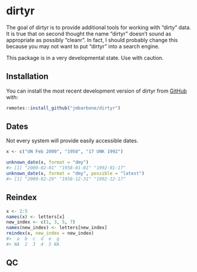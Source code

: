 
<!-- README.md is generated from README.Rmd. Please edit that file -->

# dirtyr

<!-- badges: start -->

<!-- badges: end -->

The goal of dirtyr is to provide additional tools for working with
“dirty” data. It is true that on second thought the name “dirtyr”
doesn’t sound as appropriate as possibly “cleanr”. In fact, I should
probably change this because you may not want to put “dirtyr” into a
search engine.

This package is in a very developmental state. Use with caution.

## Installation

You can install the most recent development version of dirtyr from
[GitHub](https://github.com/jmbarbone/dirtyr) with:

``` r
remotes::install_github("jmbarbone/dirtyr")
```

## Dates

Not every system will provide easily accessible dates.

``` r
x <- c("UN Feb 2000", "1958", "17 UNK 1992")

unknown_date(x, format = "dmy")
#> [1] "2000-02-01" "1958-01-01" "1992-01-17"
unknown_date(x, format = "dmy", possible = "latest")
#> [1] "2000-02-29" "1958-12-31" "1992-12-17"
```

## Reindex

``` r
x <- 2:5
names(x) <- letters[x]
new_index <- c(1, 3, 5, 7)
names(new_index) <- letters[new_index]
reindex(x, new_index = new_index)
#>  a  b  c  d  e  g 
#> NA  2  3  4  5 NA
```

## QC
